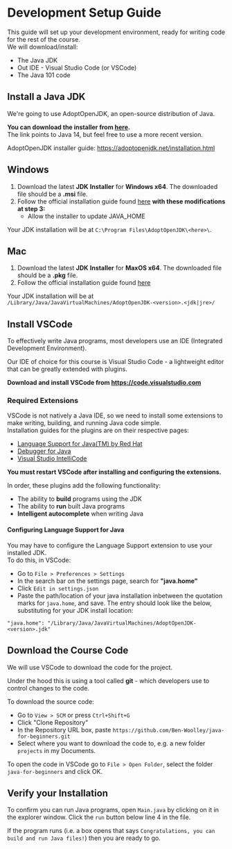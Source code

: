 # Development Setup Guide
This guide will set up your development environment, ready for writing code for the rest of the course.  
We will download/install:
* The Java JDK
* Out IDE - Visual Studio Code (or VSCode)
* The Java 101 code

## Install a Java JDK
We're going to use AdoptOpenJDK, an open-source distribution of Java.

**You can download the installer from [here](https://adoptopenjdk.net/archive.html?variant=openjdk14&jvmVariant=hotspot).**  
The link points to Java 14, but feel free to use a more recent version.

AdoptOpenJDK installer guide: https://adoptopenjdk.net/installation.html  

## Windows
1. Download the latest **JDK** **Installer** for **Windows x64**. The downloaded file should be a **.msi** file.
2. Follow the official installation guide found [here](https://adoptopenjdk.net/installation.html?variant=openjdk14&jvmVariant=hotspot#windows-msi) **with these modifications at step 3:**
   * Allow the installer to update JAVA_HOME
   
Your JDK installation will be at `C:\Program Files\AdoptOpenJDK\<here>\`.

## Mac
1. Download the latest **JDK** **Installer** for **MaxOS x64**. The downloaded file should be a **.pkg** file.
2. Follow the official installation guide found [here](https://adoptopenjdk.net/installation.html?variant=openjdk14&jvmVariant=hotspot#macos-pkg)

Your JDK installation will be at `/Library/Java/JavaVirtualMachines/AdoptOpenJDK-<version>.<jdk|jre>/`

## Install VSCode
To effectively write Java programs, most developers use an IDE (Integrated Development Environment).

Our IDE of choice for this course is Visual Studio Code - a lightweight editor that can be greatly extended with plugins.

**Download and install VSCode from https://code.visualstudio.com**

### Required Extensions
VSCode is not natively a Java IDE, so we need to install some extensions to make writing, building, and running Java code simple.  
Installation guides for the plugins are on their respective pages:

* [Language Support for Java(TM) by Red Hat](https://marketplace.visualstudio.com/items?itemName=redhat.java)
* [Debugger for Java](https://marketplace.visualstudio.com/items?itemName=vscjava.vscode-java-debug)
* [Visual Studio IntelliCode](https://marketplace.visualstudio.com/items?itemName=VisualStudioExptTeam.vscodeintellicode)

**You must restart VSCode after installing and configuring the extensions.**

In order, these plugins add the following functionality:
* The ability to **build** programs using the JDK
* The ability to **run** built Java programs
* **Intelligent autocomplete** when writing Java

#### Configuring Language Support for Java
You may have to configure the Language Support extension to use your installed JDK.  
To do this, in VSCode:
* Go to `File > Preferences > Settings`
* In the search bar on the settings page, search for **"java.home"**
* Click `Edit in settings.json`
* Paste the path/location of your java installation inbetween the quotation marks for `java.home`, and save. The entry should look like the below, substituting for your JDK install location:
```
"java.home": "/Library/Java/JavaVirtualMachines/AdoptOpenJDK-<version>.jdk"
```

## Download the Course Code
We will use VSCode to download the code for the project.

Under the hood this is using a tool called **git** - which developers use to control changes to the code.

To download the source code:
* Go to `View > SCM` or press `Ctrl+Shift+G`
* Click "Clone Repository"
* In the Repository URL box, paste `https://github.com/Ben-Woolley/java-for-beginners.git`
* Select where you want to download the code to, e.g. a new folder `projects` in my Documents.

To open the code in VSCode go to `File > Open Folder`, select the folder `java-for-beginners` and click OK.

## Verify your Installation
To confirm you can run Java programs, open `Main.java` by clicking on it in the explorer window. Click the `run` button below line 4 in the file.

If the program runs (i.e. a box opens that says `Congratulations, you can build and run Java files!`) then you are ready to go.